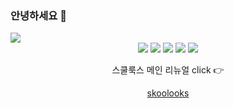 ### 안녕하세요 👋

<!--
**ning222222/ning222222** is a ✨ _special_ ✨ repository because its `README.md` (this file) appears on your GitHub profile.


Here are some ideas to get you started:

- 🔭 I’m currently working on ...
- 🌱 I’m currently learning ...
- 👯 I’m looking to collaborate on ...
- 🤔 I’m looking for help with ...
- 💬 Ask me about ...
- 📫 How to reach me: ...
- 😄 Pronouns: ...
- ⚡ Fun fact: ...
-->

<img src="https://capsule-render.vercel.app/api?type=waving&color=blackauto&height=300&section=header&text=Yerin%20&fontSize=90" />
<!--   <li style="float:left;">
<img src="https://img.shields.io/badge/Node.js-색코드?style=for-the-badge&logo=Node.js&logoColor=black"></li>
  
  <li style="float:left;">
<img src="https://img.shields.io/badge/React-61DAFB?style=for-the-badge&logo=react&logoColor=black"></li>
  
  <li>
<img src="https://img.shields.io/badge/Python-blue?style=for-the-badge&logo=python&logoColor=black"></li>
  
  <li>
<a href="버튼을 눌렀을 때 이동할 링크" target="_blank"><img src="https://img.shields.io/badge/typescript-black?style=flat-square&logo=typescript&logoColor=white"/></a>
</li>
</ul> -->
<div align="center">
<img src="https://img.shields.io/badge/Node.js-색코드?style=for-the-badge&logo=Node.js&logoColor=black">
<img src="https://img.shields.io/badge/React-61DAFB?style=for-the-badge&logo=react&logoColor=black">
<img src="https://img.shields.io/badge/Python-blue?style=for-the-badge&logo=python&logoColor=black">
<img src="https://img.shields.io/badge/css-blue?style=for-the-badge&logo=python&logoColor=black">
<img src="https://img.shields.io/badge/html-blue?style=for-the-badge&logo=python&logoColor=black">
  <br>
  <p>스쿨룩스 메인 리뉴얼 click 👉 </p> <p><a href="http://wannabememe.co.kr/project/SKOOLOOKS/">skoolooks</a><p>
</div>
